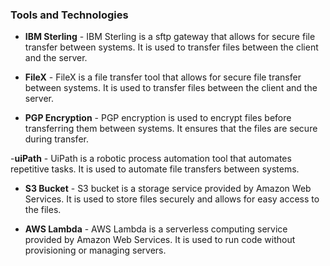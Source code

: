 ### Tools and Technologies
- __IBM Sterling__ - IBM Sterling is a sftp gateway that allows for secure file transfer between systems. It is used to transfer files between the client and the server.
- __FileX__ - FileX is a file transfer tool that allows for secure file transfer between systems. It is used to transfer files between the client and the server.

- __PGP Encryption__ - PGP encryption is used to encrypt files before transferring them between systems. It ensures that the files are secure during transfer.

-__uiPath__ - UiPath is a robotic process automation tool that automates repetitive tasks. It is used to automate file transfers between systems.

- __S3 Bucket__ - S3 bucket is a storage service provided by Amazon Web Services. It is used to store files securely and allows for easy access to the files.

- __AWS Lambda__ - AWS Lambda is a serverless computing service provided by Amazon Web Services. It is used to run code without provisioning or managing servers.
